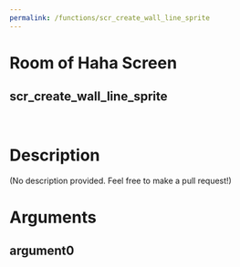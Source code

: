 ```yaml
---
permalink: /functions/scr_create_wall_line_sprite
---
```

# Room of Haha Screen  
## scr_create_wall_line_sprite  
&nbsp;  
# Description  
(No description provided. Feel free to make a pull request!) 
&nbsp;  
# Arguments
## argument0

&nbsp;  



